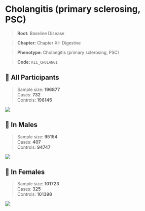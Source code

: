 # Cholangitis (primary sclerosing, PSC)

> **Root:** Baseline Disease  

> **Chapter:** Chapter XI- Digestive  

> **Phenotype:** Cholangitis (primary sclerosing, PSC)  

> **Code:** `K11_CHOLANGI`

## 🧪 All Participants  
> Sample size: **196877**  
> Cases: **732**  
> Controls: **196145**
<img src="/Disease/Figures/ALL/Incidence/K11_CHOLANGI.png"/>
<CsvTable src="/Disease_Data/ALL/Incidence/COX_K11_CHOLANGI.csv" label="🔍 View full results" />

## 👨 In Males  
> Sample size: **95154**  
> Cases: **407**  
> Controls: **94747**
<img src="/Disease/Figures/Male/Incidence/K11_CHOLANGI.png"/>
<CsvTable src="/Disease_Data/Male/Incidence/COX_K11_CHOLANGI.csv" label="🔍 View full results" />

## 👩 In Females  
> Sample size: **101723**  
> Cases: **325**  
> Controls: **101398**
<img src="/Disease/Figures/Female/Incidence/K11_CHOLANGI.png"/>
<CsvTable src="/Disease_Data/Female/Incidence/COX_K11_CHOLANGI.csv" label="🔍 View full results" />

